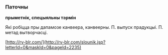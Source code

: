 ### Паточны
**прыметнік, спецыяльны тэрмін**

Які робіцца пры дапамозе канвеера, канвеерны. П. выпуск прадукцыі. П. метад вытворчасці.

<a rel="author">[http://rv-blr.com/](http://rv-blr.com/slounik.jsp?letterId=0&maskId=0&pageId=2235)</a>
